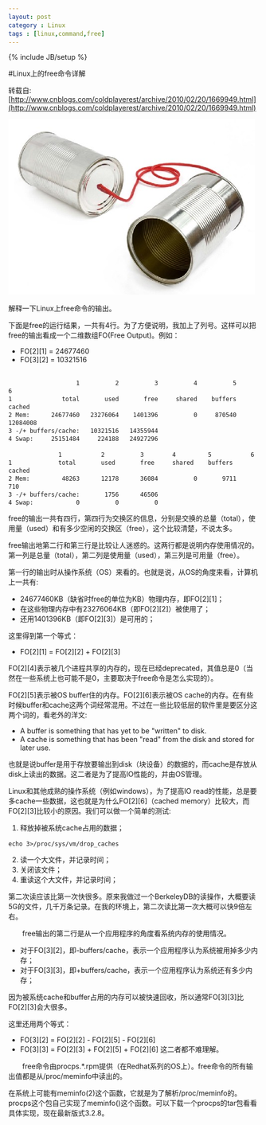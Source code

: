 ```yaml
---
layout: post
category : Linux
tags : [linux,command,free]
---
```

{% include JB/setup %}


#Linux上的free命令详解

转载自:[http://www.cnblogs.com/coldplayerest/archive/2010/02/20/1669949.html](http://www.cnblogs.com/coldplayerest/archive/2010/02/20/1669949.html)

![xx](/public/img/tin-can-phone.png)

解释一下Linux上free命令的输出。

下面是free的运行结果，一共有4行。为了方便说明，我加上了列号。这样可以把free的输出看成一个二维数组FO(Free Output)。例如：

* FO[2][1] = 24677460
* FO[3][2] = 10321516

<pre><code>
                   1          2          3          4          5          6
1              total       used       free     shared    buffers     cached
2 Mem:      24677460   23276064    1401396          0     870540   12084008
3 -/+ buffers/cache:   10321516   14355944
4 Swap:     25151484     224188   24927296

              1           2          3        4         5           6   
1             total       used       free     shared    buffers     cached
2 Mem:         48263      12178      36084          0       9711        710
3 -/+ buffers/cache:       1756      46506
4 Swap:            0          0          0
</code></pre>

free的输出一共有四行，第四行为交换区的信息，分别是交换的总量（total），使用量（used）和有多少空闲的交换区（free），这个比较清楚，不说太多。

free输出地第二行和第三行是比较让人迷惑的。这两行都是说明内存使用情况的。第一列是总量（total），第二列是使用量（used），第三列是可用量（free）。

第一行的输出时从操作系统（OS）来看的。也就是说，从OS的角度来看，计算机上一共有:

* 24677460KB（缺省时free的单位为KB）物理内存，即FO[2][1]；
* 在这些物理内存中有23276064KB（即FO[2][2]）被使用了；
* 还用1401396KB（即FO[2][3]）是可用的；

这里得到第一个等式：

* FO[2][1] = FO[2][2] + FO[2][3]

FO[2][4]表示被几个进程共享的内存的，现在已经deprecated，其值总是0（当然在一些系统上也可能不是0，主要取决于free命令是怎么实现的）。

FO[2][5]表示被OS buffer住的内存。FO[2][6]表示被OS cache的内存。在有些时候buffer和cache这两个词经常混用。不过在一些比较低层的软件里是要区分这两个词的，看老外的洋文:

* A buffer is something that has yet to be "written" to disk. 
* A cache is something that has been "read" from the disk and stored for later use.

也就是说buffer是用于存放要输出到disk（块设备）的数据的，而cache是存放从disk上读出的数据。这二者是为了提高IO性能的，并由OS管理。

Linux和其他成熟的操作系统（例如windows），为了提高IO read的性能，总是要多cache一些数据，这也就是为什么FO[2][6]（cached memory）比较大，而FO[2][3]比较小的原因。我们可以做一个简单的测试:

1. 释放掉被系统cache占用的数据；

```
echo 3>/proc/sys/vm/drop_caches
```

2. 读一个大文件，并记录时间；
3. 关闭该文件；
4. 重读这个大文件，并记录时间；

第二次读应该比第一次快很多。原来我做过一个BerkeleyDB的读操作，大概要读5G的文件，几千万条记录。在我的环境上，第二次读比第一次大概可以快9倍左右。

　　free输出的第二行是从一个应用程序的角度看系统内存的使用情况。

* 对于FO[3][2]，即-buffers/cache，表示一个应用程序认为系统被用掉多少内存；
* 对于FO[3][3]，即+buffers/cache，表示一个应用程序认为系统还有多少内存；

因为被系统cache和buffer占用的内存可以被快速回收，所以通常FO[3][3]比FO[2][3]会大很多。

这里还用两个等式：

* FO[3][2] = FO[2][2] - FO[2][5] - FO[2][6]
* FO[3][3] = FO[2][3] + FO[2][5] + FO[2][6]
这二者都不难理解。

　　free命令由procps.*.rpm提供（在Redhat系列的OS上）。free命令的所有输出值都是从/proc/meminfo中读出的。

在系统上可能有meminfo(2)这个函数，它就是为了解析/proc/meminfo的。procps这个包自己实现了meminfo()这个函数。可以下载一个procps的tar包看看具体实现，现在最新版式3.2.8。





